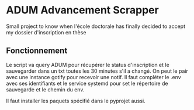 # ADUM Advancement Scrapper

Small project to know when l'école doctorale has finally decided to accept my dossier d'inscription en thèse

## Fonctionnement

Le script va query ADUM pour récupérer le status d'inscription et le sauvegarder dans un txt toutes les 30 minutes s'il a changé.
On peut le pair avec une instance gotify pour recevoir une notif.
Il faut compléter le .env avec ses identifiants et le service systemd pour set le répertoire de sauvegarde et le chemin du env.

Il faut installer les paquets spécifié dans le pyprojet aussi.
